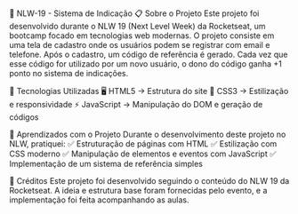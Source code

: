 📌 NLW-19 - Sistema de Indicação
📋 Sobre o Projeto
Este projeto foi desenvolvido durante o NLW 19 (Next Level Week) da Rocketseat, um bootcamp focado em tecnologias web modernas. O projeto consiste em uma tela de cadastro onde os usuários podem se registrar com email e telefone. Após o cadastro, um código de referência é gerado. Cada vez que esse código for utilizado por um novo usuário, o dono do código ganha +1 ponto no sistema de indicações.

🚀 Tecnologias Utilizadas
🖥 HTML5 → Estrutura do site
🎨 CSS3 → Estilização e responsividade
⚡ JavaScript → Manipulação do DOM e geração de códigos

📌 Aprendizados com o Projeto
Durante o desenvolvimento deste projeto no NLW, pratiquei:
✅ Estruturação de páginas com HTML
✅ Estilização com CSS moderno
✅ Manipulação de elementos e eventos com JavaScript
✅ Implementação de um sistema de referência simples

📜 Créditos
Este projeto foi desenvolvido seguindo o conteúdo do NLW 19 da Rocketseat. A ideia e estrutura base foram fornecidas pelo evento, e a implementação foi feita acompanhando as aulas.

